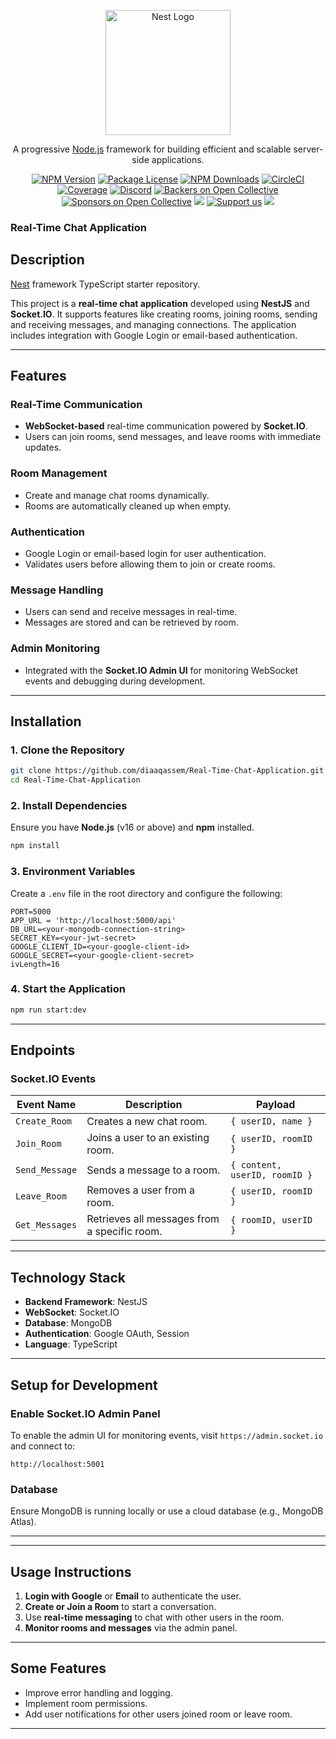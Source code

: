 <p align="center">
  <a href="http://nestjs.com/" target="blank"><img src="https://nestjs.com/img/logo-small.svg" width="200" alt="Nest Logo" /></a>
</p>

[circleci-image]: https://img.shields.io/circleci/build/github/nestjs/nest/master?token=abc123def456
[circleci-url]: https://circleci.com/gh/nestjs/nest

  <p align="center">A progressive <a href="http://nodejs.org" target="_blank">Node.js</a> framework for building efficient and scalable server-side applications.</p>
    <p align="center">
<a href="https://www.npmjs.com/~nestjscore" target="_blank"><img src="https://img.shields.io/npm/v/@nestjs/core.svg" alt="NPM Version" /></a>
<a href="https://www.npmjs.com/~nestjscore" target="_blank"><img src="https://img.shields.io/npm/l/@nestjs/core.svg" alt="Package License" /></a>
<a href="https://www.npmjs.com/~nestjscore" target="_blank"><img src="https://img.shields.io/npm/dm/@nestjs/common.svg" alt="NPM Downloads" /></a>
<a href="https://circleci.com/gh/nestjs/nest" target="_blank"><img src="https://img.shields.io/circleci/build/github/nestjs/nest/master" alt="CircleCI" /></a>
<a href="https://coveralls.io/github/nestjs/nest?branch=master" target="_blank"><img src="https://coveralls.io/repos/github/nestjs/nest/badge.svg?branch=master#9" alt="Coverage" /></a>
<a href="https://discord.gg/G7Qnnhy" target="_blank"><img src="https://img.shields.io/badge/discord-online-brightgreen.svg" alt="Discord"/></a>
<a href="https://opencollective.com/nest#backer" target="_blank"><img src="https://opencollective.com/nest/backers/badge.svg" alt="Backers on Open Collective" /></a>
<a href="https://opencollective.com/nest#sponsor" target="_blank"><img src="https://opencollective.com/nest/sponsors/badge.svg" alt="Sponsors on Open Collective" /></a>
  <a href="https://paypal.me/kamilmysliwiec" target="_blank"><img src="https://img.shields.io/badge/Donate-PayPal-ff3f59.svg"/></a>
    <a href="https://opencollective.com/nest#sponsor"  target="_blank"><img src="https://img.shields.io/badge/Support%20us-Open%20Collective-41B883.svg" alt="Support us"></a>
  <a href="https://twitter.com/nestframework" target="_blank"><img src="https://img.shields.io/twitter/follow/nestframework.svg?style=social&label=Follow"></a>
</p>
  <!--[![Backers on Open Collective](https://opencollective.com/nest/backers/badge.svg)](https://opencollective.com/nest#backer)
  [![Sponsors on Open Collective](https://opencollective.com/nest/sponsors/badge.svg)](https://opencollective.com/nest#sponsor)-->

### **Real-Time Chat Application**

## Description

[Nest](https://github.com/nestjs/nest) framework TypeScript starter repository.

This project is a **real-time chat application** developed using **NestJS** and **Socket.IO**. It supports features like creating rooms, joining rooms, sending and receiving messages, and managing connections. The application includes integration with Google Login or email-based authentication.

---

## **Features**

### **Real-Time Communication**
- **WebSocket-based** real-time communication powered by **Socket.IO**.
- Users can join rooms, send messages, and leave rooms with immediate updates.

### **Room Management**
- Create and manage chat rooms dynamically.
- Rooms are automatically cleaned up when empty.

### **Authentication**
- Google Login or email-based login for user authentication.
- Validates users before allowing them to join or create rooms.

### **Message Handling**
- Users can send and receive messages in real-time.
- Messages are stored and can be retrieved by room.

### **Admin Monitoring**
- Integrated with the **Socket.IO Admin UI** for monitoring WebSocket events and debugging during development.

---

## **Installation**

### **1. Clone the Repository**
```bash
git clone https://github.com/diaaqassem/Real-Time-Chat-Application.git
cd Real-Time-Chat-Application
```

### **2. Install Dependencies**
Ensure you have **Node.js** (v16 or above) and **npm** installed.
```bash
npm install
```

### **3. Environment Variables**
Create a `.env` file in the root directory and configure the following:
```env
PORT=5000
APP_URL = 'http://localhost:5000/api'
DB_URL=<your-mongodb-connection-string>
SECRET_KEY=<your-jwt-secret>
GOOGLE_CLIENT_ID=<your-google-client-id>
GOOGLE_SECRET=<your-google-client-secret>
ivLength=16
```

### **4. Start the Application**
```bash
npm run start:dev
```

---

## **Endpoints**

### **Socket.IO Events**
| **Event Name**       | **Description**                                      | **Payload**                    |
|-----------------------|------------------------------------------------------|--------------------------------|
| `Create_Room`         | Creates a new chat room.                             | `{ userID, name }`            |
| `Join_Room`           | Joins a user to an existing room.                    | `{ userID, roomID }`          |
| `Send_Message`        | Sends a message to a room.                           | `{ content, userID, roomID }` |
| `Leave_Room`          | Removes a user from a room.                          | `{ userID, roomID }`          |
| `Get_Messages`        | Retrieves all messages from a specific room.         | `{ roomID, userID }`          |

---

## **Technology Stack**
- **Backend Framework**: NestJS
- **WebSocket**: Socket.IO
- **Database**: MongoDB
- **Authentication**: Google OAuth, Session
- **Language**: TypeScript

---

## **Setup for Development**

### **Enable Socket.IO Admin Panel**
To enable the admin UI for monitoring events, visit `https://admin.socket.io` and connect to:
```text
http://localhost:5001
```

### **Database**
Ensure MongoDB is running locally or use a cloud database (e.g., MongoDB Atlas).

---


---

## **Usage Instructions**

1. **Login with Google** or **Email** to authenticate the user.
2. **Create or Join a Room** to start a conversation.
3. Use **real-time messaging** to chat with other users in the room.
4. **Monitor rooms and messages** via the admin panel.

---

## **Some Features**
- Improve error handling and logging.
- Implement room permissions.
- Add user notifications for other users joined room or leave room.

---


